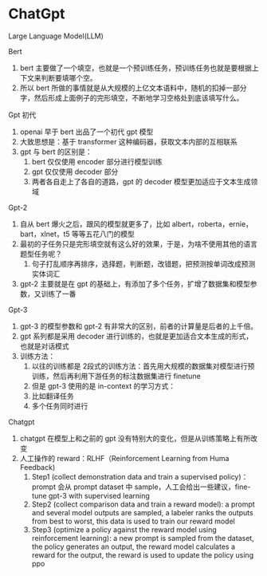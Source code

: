 # ChatGpt

Large Language Model(LLM) 

Bert
1. bert 主要做了一个填空，也就是一个预训练任务，预训练任务也就是要根据上下文来判断要填哪个空。
2. 所以 bert 所做的事情就是从大规模的上亿文本语料中，随机的扣掉一部分字，然后形成上面例子的完形填空，不断地学习空格处到底该填写什么。


Gpt 初代
1. openai 早于 bert 出品了一个初代 gpt 模型
2. 大致思想是：基于 transformer 这种编码器，获取文本内部的互相联系
3. gpt 与 bert 的区别是：
    1. bert 仅仅使用 encoder 部分进行模型训练
    2. gpt 仅仅使用 decoder 部分
    3. 两者各自走上了各自的道路，gpt 的 decoder 模型更加适应于文本生成领域

Gpt-2
1. 自从 bert 爆火之后，跟风的模型就更多了，比如 albert，roberta，ernie，bart，xlnet，t5 等等五花八门的模型
2. 最初的子任务只是完形填空就有这么好的效果，于是，为啥不使用其他的语言题型任务呢？
    1. 句子打乱顺序再排序，选择题，判断题，改错题，把预测按单词改成预测实体词汇
3. gpt-2 主要就是在 gpt 的基础上，有添加了多个任务，扩增了数据集和模型参数，又训练了一番

Gpt-3
1. gpt-3 的模型参数和 gpt-2 有非常大的区别，前者的计算量是后者的上千倍。
2. gpt 系列都是采用 decoder 进行训练的，也就是更加适合文本生成的形式，也就是对话模式
3. 训练方法：
    1. 以往的训练都是 2段式的训练方法：首先用大规模的数据集对模型进行预训练，然后再利用下游任务的标注数据集进行 finetune
    2. 但是 gpt-3 使用的是 in-context 的学习方式：
    3. 比如翻译任务
    4. 多个任务同时进行

Chatgpt
1. chatgpt 在模型上和之前的 gpt 没有特别大的变化，但是从训练策略上有所改变
2. 人工操作的 reward：RLHF（Reinforcement Learning from Huma Feedback)
    1. Step1 (collect demonstration data and train a supervised policy)：prompt 会从 prompt dataset 中 sample，人工会给出一些建议，fine-tune gpt-3 with supervised learning
    2. Step2 (collect comparison data and train a reward model): a prompt and several model outputs are sampled, a labeler ranks the outputs from best to worst, this data is used to train our reward model
    3. Step3 (optimize a policy against the reward model using reinforcement learning): a new prompt is sampled from the dataset, the policy generates an output, the reward model calculates a reward for the output, the reward is used to update the policy using ppo
